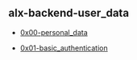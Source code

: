 ## alx-backend-user_data


- [0x00-personal_data](./0x00-personal_data)

- [0x01-basic_authentication](./0x01-Basic_authentication)
